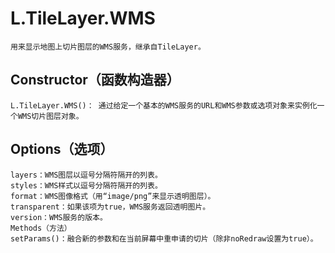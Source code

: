 #   L.TileLayer.WMS
    用来显示地图上切片图层的WMS服务，继承自TileLayer。
##  Constructor（函数构造器）
    L.TileLayer.WMS()： 通过给定一个基本的WMS服务的URL和WMS参数或选项对象来实例化一个WMS切片图层对象。
##  Options（选项）
    layers：WMS图层以逗号分隔符隔开的列表。
    styles：WMS样式以逗号分隔符隔开的列表。
    format：WMS图像格式（用“image/png”来显示透明图层）。
    transparent：如果该项为true，WMS服务返回透明图片。
    version：WMS服务的版本。
    Methods（方法）
    setParams()：融合新的参数和在当前屏幕中重申请的切片（除非noRedraw设置为true）。